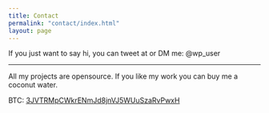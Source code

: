 ```yaml
---
title: Contact
permalink: "contact/index.html"
layout: page
---
```


If you just want to say hi, you can tweet at or DM me: @wp_user

---

All my projects are opensource. If you like my work you can buy me a coconut water.

<div style="display:none">32m45fQwsdvjMPXwSDzd1WaFurg7Fzfez1</div>
BTC: <a href="bitcoin:3JVTRMpCWkrENmJd8jnVJ5WUuSzaRvPwxH">3JVTRMpCWkrENmJd8jnVJ5WUuSzaRvPwxH</a>